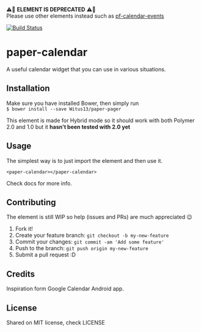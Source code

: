 :warning::construction: **ELEMENT IS DEPRECATED** :warning::construction:  
Please use other elements instead such as [pf-calendar-events](https://www.webcomponents.org/element/PFElements/pf-calendar-events)

[![Build Status](https://img.shields.io/travis/rust-lang/rust.svg?style=flat-square)](https://travis-ci.org/Witus13/paper-calendar)

# paper-calendar

A useful calendar widget that you can use in various situations.

## Installation

Make sure you have installed Bower, then simply run  
`$ bower install --save Witus13/paper-pager`

This element is made for Hybrid mode so it should work with both Polymer 2.0 and 1.0 but it **hasn't been tested with 2.0 yet**

## Usage

The simplest way is to just import the element and then use it.
<!--
```
<custom-element-demo>
  <template>
    <link rel="import" href="paper-pager.html">
    <next-code-block></next-code-block>
  </template>
</custom-element-demo>
```
-->
```
<paper-calendar></paper-calendar>
```
Check docs for more info.

## Contributing

The element is still WIP so help (issues and PRs) are much appreciated :wink:

1. Fork it!
2. Create your feature branch: `git checkout -b my-new-feature`
3. Commit your changes: `git commit -am 'Add some feature'`
4. Push to the branch: `git push origin my-new-feature`
5. Submit a pull request :D

## Credits

Inspiration form Google Calendar Android app.

## License

Shared on MIT license, check LICENSE
